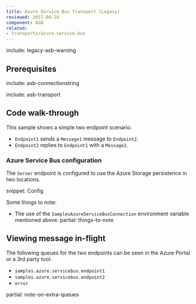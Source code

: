 ```yaml
---
title: Azure Service Bus Transport (Legacy)
reviewed: 2017-04-18
component: ASB
related:
- transports/azure-service-bus
---
```


include: legacy-asb-warning


## Prerequisites

include: asb-connectionstring


include: asb-transport


## Code walk-through

This sample shows a simple two endpoint scenario.

 * `Endpoint1` sends a `Message1` message to `Endpoint2`.
 * `Endpoint2` replies to `Endpoint1` with a `Message2`.


### Azure Service Bus configuration

The `Server` endpoint is configured to use the Azure Storage persistence in two locations.

snippet: Config

Some things to note:

 * The use of the `SamplesAzureServiceBusConnection` environment variable mentioned above.
partial: things-to-note


## Viewing message in-flight

The following queues for the two endpoints can be seen in the Azure Portal or a 3rd party tool:

 * `samples.azure.servicebus.endpoint1`
 * `samples.azure.servicebus.endpoint2`
 * `error`

partial: note-on-extra-queues
